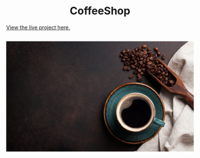 <h1 align="center">CoffeeShop</h1>

[View the live project here.](https://reservation-coffee.herokuapp.com/)

<h2 align="center"><img src="static/Pictures/coffee.jpg"></h2>